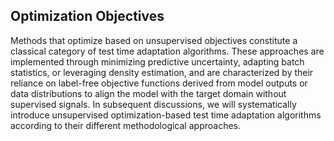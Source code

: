 ## Optimization Objectives
Methods that optimize based on unsupervised objectives constitute a classical category of test time adaptation algorithms. These approaches are implemented through minimizing predictive uncertainty, adapting batch statistics, or leveraging density estimation, and are characterized by their reliance on label-free objective functions derived from model outputs or data distributions to align the model with the target domain without supervised signals. In subsequent discussions, we will systematically introduce unsupervised optimization-based test time adaptation algorithms according to their different methodological approaches.
